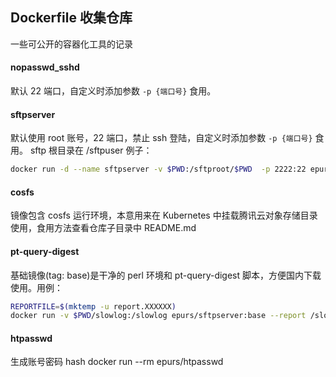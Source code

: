 Dockerfile 收集仓库
---

一些可公开的容器化工具的记录

#### nopasswd_sshd

默认 22 端口，自定义时添加参数 `-p {端口号}` 食用。

#### sftpserver

默认使用 root 账号，22 端口，禁止 ssh 登陆，自定义时添加参数 `-p {端口号}` 食用。
sftp 根目录在 /sftpuser
例子：
```bash
docker run -d --name sftpserver -v $PWD:/sftproot/$PWD  -p 2222:22 epurs/sftpserver
```
#### cosfs

镜像包含 cosfs 运行环境，本意用来在 Kubernetes 中挂载腾讯云对象存储目录使用，食用方法查看仓库子目录中 README.md

#### pt-query-digest

基础镜像(tag: base)是干净的 perl 环境和 pt-query-digest 脚本，方便国内下载使用。用例：
```bash
REPORTFILE=$(mktemp -u report.XXXXXX)
docker run -v $PWD/slowlog:/slowlog epurs/sftpserver:base --report /slowlog > $REPORTFILE
```

#### htpasswd
生成账号密码 hash
docker run --rm epurs/htpasswd <username> <password>
